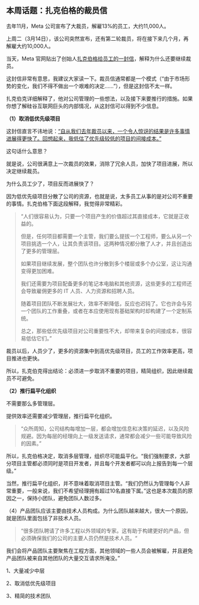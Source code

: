 ## 本周话题：扎克伯格的裁员信

去年11月，Meta 公司宣布了大裁员，解雇13%的员工，大约11,000人。

上周二（3月14日），该公司突然宣布，还有第二轮裁员，将在接下来几个月，再解雇大约10,000人。

当天，Meta 官网贴出了创始人[扎克伯格给员工的一封信](https://about.fb.com/news/2023/03/mark-zuckerberg-meta-year-of-efficiency/)，解释为什么还要继续裁员。

这封信非常有意思，我建议大家读一下。裁员信通常都是一个模式（“由于市场形势的变化，我们不得不做出一个艰难的决定……”），但是这封信不太一样。

扎克伯克详细解释了，他对公司管理的一些想法，以及接下来要推行的措施。如果你想了解硅谷互联网巨头的内部情况，从这封信可以得到不少信息。

**（1）取消低优先级项目**

这封信直言不讳地说：<u>“自从我们去年裁员以来，一个令人惊讶的结果是许多事情进展得更快了。回想起来，我低估了优先级较低的项目的间接成本。”</u>

这句话什么意思？

就是说，公司很满意上一次裁员的效果，消除了冗余人员，加快了项目进展，所以决定继续裁员。

为什么员工少了，项目反而进展快了？

因为低优先级项目分散了公司的资源，也就是说，太多员工从事的是对公司不重要的事情。扎克伯格下面这段解释，我觉得非常精彩。

> “人们很容易认为，只要一个项目产生的价值超过其直接成本，它就是正收益的。
> 
> 但是，任何项目都需要一个主管，我们要么提拔一个工程师，要么从另一个项目挑选一个人，让其负责该项目。这两种情况都分散了人才，并且创造出了更多的管理层。
>
> 如果项目继续发展，整个团队也许分散到多个楼层或多个办公室，这让沟通变得更加困难。
> 
> 我们还需要为项目配备更多的笔记本电脑和其他资源，这些更多的工程师还会导致雇佣更多的 IT 人员、人力资源和招聘人员。
> 
> 随着项目团队不断发展壮大，效率不断降低，反应也迟钝了。它也许会与另一个团队的工作重叠，或者在本应使用现有基础架构时却构建了一个定制系统。
> 
> 总之，那些低优先级项目对公司重要性不大，却带来复杂的间接成本，很容易低估它们。”

裁员以后，人员少了，更多的资源集中到高优先级项目，员工的工作效率更高，项目推进也更快。

所以，扎克伯克得出结论：必须进一步取消不重要的项目，精简组织，因此继续裁员不可避免。

**（2）推行扁平化组织**

不需要那么多管理层。

提供效率还需要减少管理层，推行扁平化组织。

> “众所周知，公司结构每增加一层，都会增加信息和决策的延迟，以及风险规避。因为每层的经理向上一级发送请求，通常都会减少一些可能导致风险的因素。”

所以，扎克伯格决定，取消多层管理，组织尽可能扁平化。“我们强制要求，大部分项目主管都必须同时是项目开发者，并且每个开发者都可以向上报告到每一个层级。”

当然，推行扁平化组织，并不意味着取消项目主管。“我们仍然认为管理每个人非常重要，一般来说，我们不希望经理拥有超过10名直接下属。”这也是本次裁员的原因之一，保持小团队，避免团队人数过多。

（4）产品团队应该主要由技术人员构成。为什么团队越来越大，很大一个原因，就是团队里面包括了非技术人员。

> “很多团队聘请了许多工程以外领域的专家。这有助于构建更好的产品，但必须确保我们的公司的主要人员仍然是技术人员。“

我们会将产品团队主要聚焦在工程方面，其他领域的一些人员会被解雇，并且避免产品团队被来自其他团队的大量交互请求所淹没。”

1、大量减少中层

2、取消低优先级项目

3、精简的技术团队
